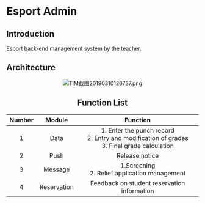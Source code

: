 # Esport Admin

## Introduction

Esport back-end management system by the teacher.

## Architecture

<div align="center">

![TIM截图20190310120737.png](https://i.loli.net/2019/03/10/5c848da00732f.png)

## Function List

| Number |   Module    |                                             Function                                             |
| :----: | :---------: | :----------------------------------------------------------------------------------------------: |
|   1    |    Data     | 1. Enter the punch record <br>2. Entry and modification of grades <br>3. Final grade calculation |
|   2    |    Push     |                                          Release notice                                          |
|   3    |   Message   |                         1.Screening<br/>2. Relief application management                         | 3. Reply  feedback student message |
|   4    | Reservation |                           Feedback on student reservation information                            |